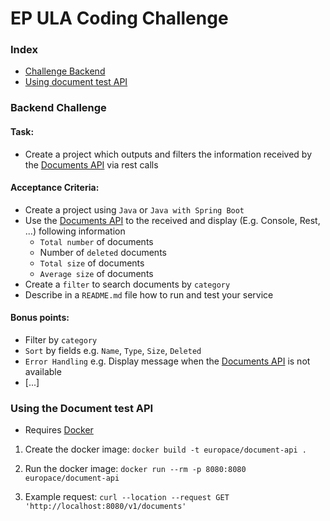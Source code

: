 # EP ULA Coding Challenge

### Index

* [Challenge Backend](#backend-challenge)
* [Using document test API](#using-the-document-test-api)

### Backend Challenge

#### Task:

* Create a project which outputs and filters the information received by the [Documents API](#using-test-api) via rest
  calls

#### Acceptance Criteria:

* Create a project using `Java` or `Java with Spring Boot`
* Use the [Documents API](#using-test-api) to the received and display (E.g. Console, Rest, ...) following information
    * `Total number` of documents
    * Number of `deleted` documents
    * `Total size` of documents
    * `Average size` of documents
* Create a `filter` to search documents by `category`
* Describe in a `README.md` file how to run and test your service

#### Bonus points:

* Filter by `category`
* `Sort` by fields e.g. `Name`, `Type`, `Size`, `Deleted`
* `Error Handling` e.g. Display message when the [Documents API](#using-test-api) is not available
* \[...\]

### Using the Document test API

* Requires [Docker](https://www.docker.com/products/docker-desktop/)

1. Create the docker image:
   `docker build -t europace/document-api .`

2. Run the docker image:
   `docker run --rm -p 8080:8080 europace/document-api`

3. Example request:
   `curl --location --request GET 'http://localhost:8080/v1/documents'`
